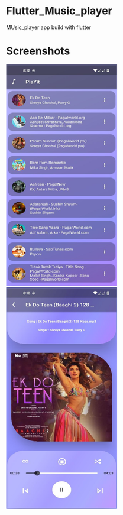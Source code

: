 # Flutter_Music_player
MUsic_player app build with flutter

# Screenshots

<img src="https://github.com/adarshsudhi/Flutter_music_player/blob/main/assets/first.jpg" width="300" height="600"/>
<img src="https://github.com/adarshsudhi/Flutter_music_player/blob/main/assets/second.jpg" width="300" height="600"/>
